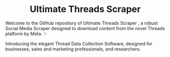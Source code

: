 <h1 align="center">Ultimate Threads Scraper</h1>

Welcome to the GitHub repository of Ultimate Threads Scraper , a robust Social Media Scraper designed to download content from the novel Threads platform by Meta. ✨

Introducing the elegant Thread Data Collection Software, designed for businesses, sales and marketing professionals, and researchers.




